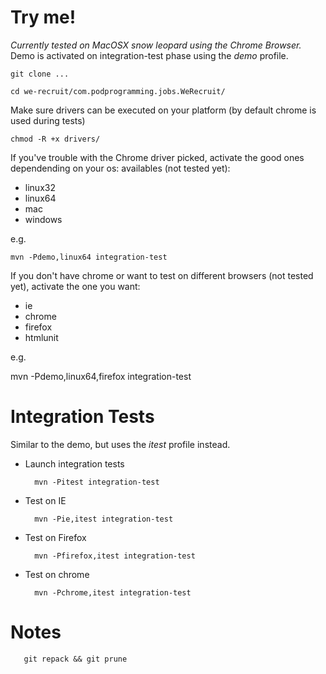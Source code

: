 Try me!
========================

*Currently tested on MacOSX snow leopard using the Chrome Browser.* Demo is activated on
integration-test phase using the *demo* profile.

    git clone ...

    cd we-recruit/com.podprogramming.jobs.WeRecruit/

Make sure drivers can be executed on your platform (by default chrome is used during tests)

    chmod -R +x drivers/

If you've trouble with the Chrome driver picked, activate the good ones dependending on your os:
availables (not tested yet):

* linux32
* linux64
* mac
* windows

e.g.

    mvn -Pdemo,linux64 integration-test

If you don't have chrome or want to test on different browsers (not tested yet), activate
the one you want:

* ie
* chrome
* firefox
* htmlunit

e.g.

   mvn -Pdemo,linux64,firefox integration-test

Integration Tests
=======================================

Similar to the demo, but uses the *itest* profile instead.

* Launch integration tests

        mvn -Pitest integration-test

* Test on IE

        mvn -Pie,itest integration-test

* Test on Firefox

        mvn -Pfirefox,itest integration-test

* Test on chrome

        mvn -Pchrome,itest integration-test

Notes
=======================================

       git repack && git prune

